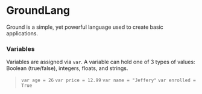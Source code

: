 # GroundLang
Ground is a simple, yet powerful language used to create basic applications.

### Variables
Variables are assigned via `var`. A variable can hold one of 3 types of values: Boolean (true/false), integers, floats, and strings.
> `var age = 26`
> `var price = 12.99`
> `var name = "Jeffery"`
> `var enrolled = True`
